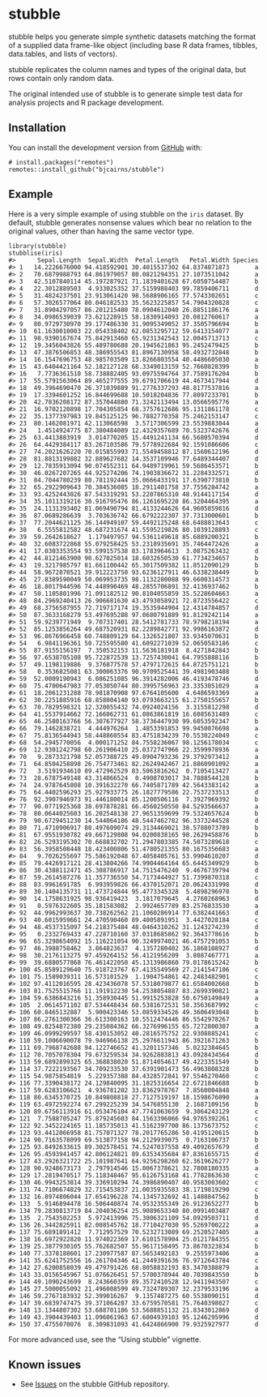 
<!-- README.md is generated from README.Rmd. Please edit that file -->

stubble
=======

<!-- badges: start -->
<!-- badges: end -->

stubble helps you generate simple synthetic datasets matching the format
of a supplied data frame-like object (including base R data frames,
tibbles, data.tables, and lists of vectors).

stubble replicates the column names and types of the original data, but
rows contain only random data.

The original intended use of stubble is to generate simple test data for
analysis projects and R package development.

Installation
------------

You can install the development version from
[GitHub](https://github.com/) with:

    # install.packages("remotes")
    remotes::install_github("bjcairns/stubble")

Example
-------

Here is a very simple example of using stubble on the `iris` dataset. By
default, stubble generates nonsense values which bear no relation to the
original values, other than having the same vector type.

    library(stubble)
    stubblise(iris)
    #>      Sepal.Length  Sepal.Width  Petal.Length   Petal.Width Species
    #> 1   14.2226676000 94.418592901 30.4015537302 64.8374871873       a
    #> 2   70.6879988793 64.861979057 80.0821294351 27.1073511042       a
    #> 3   42.5107840114 45.197287921 71.1839401628 67.6050754487       b
    #> 4   22.3012889503  4.933025352 37.5159988403 99.7859406711       d
    #> 5   31.4824237501 23.913061420 98.5688906165 77.5743302651       c
    #> 6   57.3026577064 80.046182533 35.5623225857 54.7904320828       c
    #> 7   31.8904297057 86.201215480 78.0904612040 26.8851186176       a
    #> 8   34.0986539039 73.621228915 58.1830914093 20.0812760617       a
    #> 9   80.9729730970 39.177486330 31.9095349052 37.3505796694       b
    #> 10  61.1630010003 22.054338402 62.0853295712 59.6413154077       a
    #> 11  98.9390167674 75.842913460 65.9231342543 12.0045713713       c
    #> 12  19.3456043826 55.489780688 20.1945621863 95.2452479425       b
    #> 13  47.3876506853 48.386955543 81.8967130958 58.4932732848       b
    #> 14  16.1547696753 48.985703509 13.8266803554 40.4486605030       a
    #> 15  43.6404421164 52.182127128 68.3349013159 52.7660828399       b
    #> 16   7.7736361510 58.738882405 93.0975594764 37.7589176204       b
    #> 17  55.5791563064 89.465277555 39.6791706619 44.4673417944       d
    #> 18  49.3964690470 26.371039889 91.2776337293 48.8177537816       a
    #> 19  17.3394601252 16.844699688 10.5018204836 77.8097233701       b
    #> 20  42.7836208172 87.357044880 71.3242113494 13.0566595776       a
    #> 21  16.9702120898 17.704305854 68.3757612686 95.1311861178       c
    #> 22  35.1377397983 19.845125125 96.7882770358 75.2462153147       c
    #> 23  80.1462081971 42.113068598  3.5717306599 23.5539883044       a
    #> 24   1.4514924775 87.380484089 12.4329357689 70.5323742676       d
    #> 25  63.4413883919  3.014770205 15.4491241134 66.5680570394       d
    #> 26  64.4429384117 83.267103586 79.5778922684 92.1591086606       c
    #> 27  74.2021626220 70.015855993 71.5549458812 87.1560612196       d
    #> 28  81.8813199882 32.889627682 14.3537109946 77.6489344407       d
    #> 29  12.7835913094 90.074552311 64.9489719961 59.5686453571       b
    #> 30  46.0267207265 44.925274206 74.1903836672 31.2284332571       d
    #> 31  84.7044780239 80.781192444 35.0666433191 17.6390773810       b
    #> 32  65.2922909643 70.384536085 18.2911401758 37.7556284742       a
    #> 33  93.4252443026 87.543319291 53.2207865310 48.9144117154       d
    #> 34  35.1011319216 30.916795476 86.1261695220 86.3204464395       a
    #> 35  24.1131393402 81.069490794 81.4133244626 64.9605859816       d
    #> 36  87.0689286639  3.703636742 66.6792222307 37.7313000601       b
    #> 37  77.2044621125 36.144949107 59.4492125248 68.6488813643       c
    #> 38   6.5555812582 48.687231674 41.5595219826 80.1039128893       c
    #> 39  59.2642618627  1.179497957 94.5361149618 85.6889200321       b
    #> 40  32.6083722868 55.079258425 53.2318935691 35.7464472426       a
    #> 41  17.0303353554 93.599157538 83.1783964613  3.0875263432       d
    #> 42  44.8121463900 90.627025014 18.6032650530 61.7734234657       b
    #> 43  19.3217985797 81.661100442 65.3017509382 11.8512090129       b
    #> 44  58.9672870521 39.912223750 93.6236127911 46.6338238449       b
    #> 45  27.8389590049 50.069953735 98.1132280088 99.6600314573       a
    #> 46  18.8017944596 74.448990469 48.2855706891 32.4136937462       b
    #> 47  50.1105801996 71.091182512 90.8104055859 35.5228604663       a
    #> 48  84.2969240413 26.906681630 43.4793058921 72.8723556422       c
    #> 49  68.3756587955 72.719717174 19.3535944904 12.4314784857       d
    #> 50  87.3633168279 53.497695288 97.0680791889 91.8129242114       a
    #> 51  59.9239771949  9.707317401 28.5412781733 78.9798218194       a
    #> 52  85.1253856264 49.687520931 82.2289842771 92.9986163872       d
    #> 53  96.8676966458 60.748809129 64.1326521807 33.9345070631       b
    #> 54   6.9841196361 50.725595580 41.6092271039 52.0650583186       c
    #> 55  87.9155156197  7.350532153 11.5636181918  8.4271842843       b
    #> 56  97.6538705108 95.722872539 13.7257430041 64.7955888116       b
    #> 57  49.1198119886  9.376877578 57.4797172615 64.8725751121       b
    #> 58   0.3536825081 63.300063376 90.9709525441 39.4981903488       b
    #> 59  52.0009190943  6.086251085 96.3914282006 46.4193478746       d
    #> 60  75.4700647983 77.053050744 80.3995756963 23.3353051029       a
    #> 61  18.2061231288 78.981870908 97.6764105600  4.6486593369       a
    #> 62  30.2251885916 68.858004140 93.0793663215 61.2750155657       b
    #> 63  70.7829598321 12.320055432 74.0924024156  3.3155812298       d
    #> 64  41.5537914662 72.166062731 61.0863861819 16.6085631489       c
    #> 65  46.2580163766 56.307677927 58.3736447930 99.6053592347       b
    #> 66  79.1462838721  4.444976264  1.4853391853 99.9450076698       a
    #> 67  75.8136544943 58.448860554 83.4751834239 70.5530224049       c
    #> 68  54.2945770056  4.000171252 84.7558236067 98.1256178034       c
    #> 69  12.9301242798 60.261906410 25.0372747966 22.3599978936       a
    #> 70   9.2873321798 52.057388725 49.8904793236 29.3792973412       a
    #> 71  64.8504258898 26.754773461 82.2624942467 21.8860901092       a
    #> 72   3.5191934610 89.472962529 83.5063816262  0.7105413427       a
    #> 73  28.6787549148 43.314066524  0.4908703017 34.7888544128       b
    #> 74  24.9787645808 10.391632270 66.7405871789 42.5643383142       a
    #> 75  64.4402596293 25.927933775 26.1827779586 22.7537233513       d
    #> 76  92.3907946973 91.446180014 85.1200506116  7.3927969392       b
    #> 77  90.0771925368 38.697878281 66.4560250550 84.5293566637       a
    #> 78  80.0644025603 16.202548138 27.9651359699 79.5324657624       b
    #> 79  90.6729451230 14.544064186 48.5447462782 96.3373244528       d
    #> 80  71.4710906917 80.497609074 29.3134469021 38.5788073789       b
    #> 81  67.9551930782 49.667129808 94.0200838165 98.2629458876       b
    #> 82  26.5293195302 70.668832702 71.2947803385 74.5073289618       c
    #> 83  56.3958508448 18.423400806 51.4780521355 80.1675356683       a
    #> 84   9.7026255697 75.586192048 67.4058405761 53.9904610207       d
    #> 85  79.4426917121 28.413804266 74.9904464164 65.6445349929       b
    #> 86  30.4388112471 45.308786917 14.7515476240  9.4676739794       d
    #> 87  59.2614587276 11.357736550 54.7173444927 51.7399870318       c
    #> 88  83.9961691785  6.993959826 66.4370152071 20.0624331998       d
    #> 89  30.1404135731 11.473724844 95.4773345328  5.4898296970       b
    #> 90  14.1758631925 98.936419423  3.1817079645  4.2760268963       d
    #> 91   0.5976322605 35.181583082  2.9924657789 83.2576833530       a
    #> 92  44.9962993637 30.738262562 21.1060286914 77.6382441663       d
    #> 93  40.6015959661 24.470590460 89.4005891951  3.4427028184       c
    #> 94  48.4537315097 54.218375484 48.0464310262 31.1243274239       d
    #> 95   0.2332769433 47.228710160 37.0318685862 92.3643778616       b
    #> 96  65.3298654092 15.116221054 90.3249974021 46.4757291053       b
    #> 97  46.3988758462  3.864823637  4.1357280402 36.1868108927       d
    #> 98  30.2176113275 97.459264152 56.4121956209  3.8087467771       a
    #> 99  39.6880577868 76.461422050 45.1313986860 79.0178615242       b
    #> 100 45.8589129640 75.918723767 67.4135549569 27.2141547106       c
    #> 101 75.1589039311 16.573101529  1.1904754861 42.2483482901       c
    #> 102 97.4112016595 28.423436078 57.5318079877 61.6584002668       b
    #> 103 81.7525515766 11.191912230 54.2538054887 83.2699390821       a
    #> 104 59.6386843216 51.358930445 51.9915253828 50.6750149849       a
    #> 105  2.0614571102 87.534448434 60.5381672531 58.3563687992       c
    #> 106 60.8465132887  5.900423346 53.0859334526 49.3606493048       b
    #> 107 86.2761300366 36.613300163 10.5512474446 86.5542978267       b
    #> 108 49.8254872380 29.235084362 66.3276996155 65.7272800307       a
    #> 109 46.0999299597 58.430153052 40.2816575752 22.9308885241       c
    #> 110 59.1006690078 79.946966138 25.2976611943 86.3921671263       b
    #> 111 69.7968742688 94.122746652 41.3201157346  5.0232384645       b
    #> 112 70.7057078304 79.673259534 34.9262883813 43.0928434564       d
    #> 113 59.6892899325 65.368838020 51.8714054617 49.4223351549       b
    #> 114 37.7222193567 34.709233530 37.6391901473 56.4963808328       b
    #> 115 54.9875854819  5.229357388 84.4328572841 97.5546270460       c
    #> 116 77.3390438172 24.129840095 31.1825316654 22.6721846688       b
    #> 117 59.6283106621  4.936781202 33.8362978767  7.8560004848       a
    #> 118 80.6345370725 10.849808818 27.7127519197 18.1598676090       a
    #> 119 63.4972592274 67.299225239 34.5476855130  2.1687109156       b
    #> 120 89.6756113916 61.053476104 47.7741063659  9.3064243129       c
    #> 121  7.7588705247 75.879245603 84.1563396066 94.9765392261       c
    #> 122 92.3452224165 11.185735013 41.5162397700 86.1375673752       c
    #> 123 93.4412066958 81.757071327 78.2017765286 50.4195120615       b
    #> 124 90.7163578099 69.513877158 94.2129939075  0.7163106737       b
    #> 125 93.8492633615 89.302578451 74.5247037558 49.4092657679       d
    #> 126 95.4593941457 42.806124821 89.6353435684 87.8361655715       d
    #> 127 43.2926321722 25.101987641 64.9256298260 62.3619626277       b
    #> 128 90.9248673173  2.797914546 15.0067378621 32.7808180335       a
    #> 129 17.2819470517 75.118348467 95.6126753168 41.7782863630       c
    #> 130 46.9943253814 39.336910294 74.3986890407 40.9583003602       c
    #> 131 74.7106674829 32.715453837 21.0035935583 38.1719819290       c
    #> 132 16.8974806044 17.654196228 74.1345732692 41.1488847562       b
    #> 133  5.9146894478 16.506440874 74.9532355349 26.9123652277       b
    #> 134 79.2830813719 84.204036254 25.9089653340 80.0991403487       d
    #> 135  2.7543502253  5.972413996 75.3006321109 54.0929503711       d
    #> 136 26.3442825911 82.008545762 18.7710427030 95.5269700222       a
    #> 137 75.6891891412  7.712957529 70.5232713089 69.2520527405       a
    #> 138 16.6972922820 11.974022369 17.6101578904 25.0121784355       c
    #> 139 25.3877930105 55.762682507 55.9617158495 73.8670323834       b
    #> 140 77.3378188601 17.230977587 87.5653492183  9.2555973406       a
    #> 141 35.6241752556 16.261704346 41.2449391636 76.9712643784       c
    #> 142 27.6200858039 49.479791426 68.8058832193 83.3470388879       a
    #> 143 33.0156545967 51.076626451 57.5700378944 40.7039843550       b
    #> 144 49.1090243699  8.243660359 89.3572410528 12.9411943507       c
    #> 145 27.5000055092 21.496008599 49.7324789307 32.2379533196       a
    #> 146 59.2767183932 52.399016267  9.1357487275 60.5538090151       d
    #> 147 39.6839747475 39.371064287 33.6759570581 75.7640398027       c
    #> 148 13.1344807302 53.688701186 53.5688851132 21.8343012869       d
    #> 149 43.3904439403 11.096061963 67.6004939103 95.1246295996       d
    #> 150 37.4755070076  8.309831093 41.6424866900 79.9325927977       d

For more advanced use, see the “Using stubble” vignette.

Known issues
------------

-   See [Issues](https://github.com/bjcairns/stubble/issues) on the
    stubble GitHub repository.
